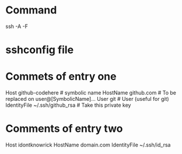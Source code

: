# Command
ssh -A -F <sshconfig file> <symbolic name>

# sshconfig file
# Commets of entry one
Host github-codehere # symbolic name
    HostName github.com # To be replaced on user@[SymbolicName]...
    User git # User (useful for git)
    IdentityFile ~/.ssh/github_rsa # Take this private key

# Comments of entry two
Host idontknowrick
    HostName domain.com
    IdentityFile ~/.ssh/id_rsa
